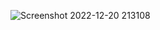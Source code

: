 ![Screenshot 2022-12-20 213108](https://user-images.githubusercontent.com/99003477/208711380-4d7186b8-b49f-4d8d-8d12-ccc689fe3826.png)

